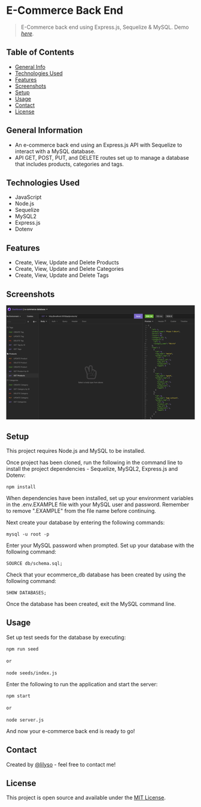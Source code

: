 # E-Commerce Back End

> E-Commerce back end using Express.js, Sequelize &amp; MySQL.
> Demo [_here_](https://watch.screencastify.com/v/S253ikEAlZHQgpfVjjkS).

## Table of Contents

- [General Info](#general-information)
- [Technologies Used](#technologies-used)
- [Features](#features)
- [Screenshots](#screenshots)
- [Setup](#setup)
- [Usage](#usage)
- [Contact](#contact)
- [License](#license)

## General Information

- An e-commerce back end using an Express.js API with Sequelize to interact with a MySQL database.
- API GET, POST, PUT, and DELETE routes set up to manage a database that includes products, categories and tags.

## Technologies Used

- JavaScript
- Node.js
- Sequelize
- MySQL2
- Express.js
- Dotenv

## Features

- Create, View, Update and Delete Products
- Create, View, Update and Delete Categories
- Create, View, Update and Delete Tags

## Screenshots

![Insomnia API test screenshot](assets/images/insomnia-api-test.png)

## Setup

This project requires Node.js and MySQL to be installed.

Once project has been cloned, run the following in the command line to install the project dependencies - Sequelize, MySQL2, Express.js and Dotenv:

```
npm install
```

When dependencies have been installed, set up your environment variables in the .env.EXAMPLE file with your MySQL user and password. Remember to remove ".EXAMPLE" from the file name before continuing.

Next create your database by entering the following commands:

```
mysql -u root -p
```

Enter your MySQL password when prompted. Set up your database with the following command:

```
SOURCE db/schema.sql;
```

Check that your ecommerce_db database has been created by using the following command:

```
SHOW DATABASES;
```

Once the database has been created, exit the MySQL command line.

## Usage

Set up test seeds for the database by executing:

```
npm run seed

or

node seeds/index.js
```

Enter the following to run the application and start the server:

```
npm start

or

node server.js
```

And now your e-commerce back end is ready to go!

## Contact

Created by [@lilyso](https://github.com/lilyso) - feel free to contact me!

## License

This project is open source and available under the [MIT License](LICENSE).
